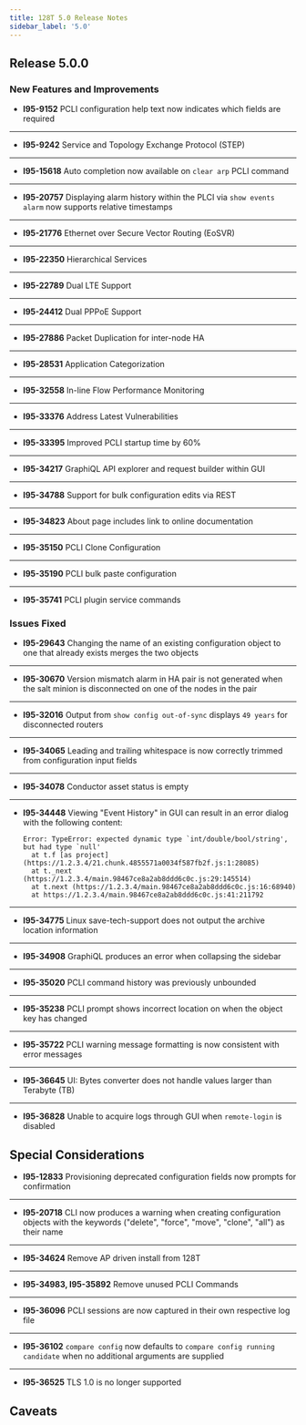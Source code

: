 ```yaml
---
title: 128T 5.0 Release Notes
sidebar_label: '5.0'
---
```


## Release 5.0.0

### New Features and Improvements

- **I95-9152** PCLI configuration help text now indicates which fields are required
------
- **I95-9242** Service and Topology Exchange Protocol (STEP)
------
- **I95-15618** Auto completion now available on `clear arp` PCLI command
------
- **I95-20757** Displaying alarm history within the PLCI via `show events alarm` now supports relative timestamps
------
- **I95-21776** Ethernet over Secure Vector Routing (EoSVR)
------
- **I95-22350** Hierarchical Services
------
- **I95-22789** Dual LTE Support
------
- **I95-24412** Dual PPPoE Support
------
- **I95-27886** Packet Duplication for inter-node HA
------
- **I95-28531** Application Categorization
------
- **I95-32558** In-line Flow Performance Monitoring
------
- **I95-33376** Address Latest Vulnerabilities
------
- **I95-33395** Improved PCLI startup time by 60%
------
- **I95-34217** GraphiQL API explorer and request builder within GUI
------
- **I95-34788** Support for bulk configuration edits via REST
------
- **I95-34823** About page includes link to online documentation
------
- **I95-35150** PCLI Clone Configuration
------
- **I95-35190** PCLI bulk paste configuration
------
- **I95-35741** PCLI plugin service commands

### Issues Fixed

- **I95-29643** Changing the name of an existing configuration object to one that already exists merges the two objects
------
- **I95-30670** Version mismatch alarm in HA pair is not generated when the salt minion is disconnected on one of the nodes in the pair
------
- **I95-32016** Output from `show config out-of-sync` displays `49 years` for disconnected routers
------
- **I95-34065** Leading and trailing whitespace is now correctly trimmed from configuration input fields
------
- **I95-34078** Conductor asset status is empty
------
- **I95-34448** Viewing "Event History" in GUI can result in an error dialog with the following content:
  ```
  Error: TypeError: expected dynamic type `int/double/bool/string', but had type `null'
    at t.f [as project] (https://1.2.3.4/21.chunk.4855571a0034f587fb2f.js:1:28085)
    at t._next (https://1.2.3.4/main.98467ce8a2ab8ddd6c0c.js:29:145514)
    at t.next (https://1.2.3.4/main.98467ce8a2ab8ddd6c0c.js:16:68940)
    at https://1.2.3.4/main.98467ce8a2ab8ddd6c0c.js:41:211792
  ```
------
- **I95-34775** Linux save-tech-support does not output the archive location information
------
- **I95-34908** GraphiQL produces an error when collapsing the sidebar
------
- **I95-35020** PCLI command history was previously unbounded
------
- **I95-35238** PCLI prompt shows incorrect location on when the object key has changed
------
- **I95-35722** PCLI warning message formatting is now consistent with error messages
------
- **I95-36645** UI: Bytes converter does not handle values larger than Terabyte (TB)
------
- **I95-36828** Unable to acquire logs through GUI when `remote-login` is disabled

## Special Considerations

- **I95-12833** Provisioning deprecated configuration fields now prompts for confirmation
------
- **I95-20718** CLI now produces a warning when creating configuration objects with the keywords ("delete", "force", "move", "clone", "all") as their name
------
- **I95-34624** Remove AP driven install from 128T
------
- **I95-34983, I95-35892** Remove unused PCLI Commands
------
- **I95-36096** PCLI sessions are now captured in their own respective log file
------
- **I95-36102** `compare config` now defaults to `compare config running candidate` when no additional arguments are supplied
------
- **I95-36525** TLS 1.0 is no longer supported

## Caveats
